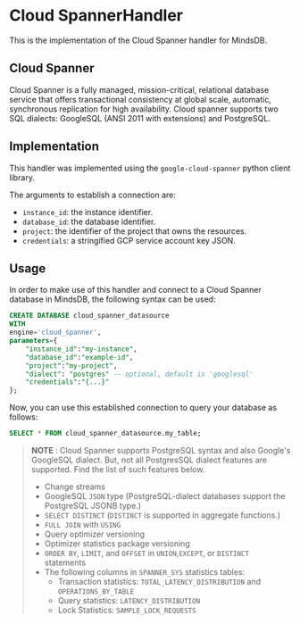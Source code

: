 # Cloud SpannerHandler

This is the implementation of the Cloud Spanner handler for MindsDB.

## Cloud Spanner

Cloud Spanner is a fully managed, mission-critical, relational database service that offers transactional consistency at global scale, automatic, synchronous replication for high availability.
Cloud spanner supports two SQL dialects: GoogleSQL (ANSI 2011 with extensions) and PostgreSQL.

## Implementation

This handler was implemented using the `google-cloud-spanner` python client library.

The arguments to establish a connection are:

- `instance_id`: the instance identifier.
- `database_id`: the database identifier.
- `project`: the identifier of the project that owns the resources.
- `credentials`: a stringified GCP service account key JSON.

## Usage

In order to make use of this handler and connect to a Cloud Spanner database in MindsDB, the following syntax can be used:

```sql
CREATE DATABASE cloud_spanner_datasource
WITH
engine='cloud_spanner',
parameters={
    "instance_id":"my-instance",
    "database_id":"example-id",
    "project":"my-project",
    "dialect": "postgres" -- optional, default is 'googlesql'
    "credentials":"{...}"
};
```

Now, you can use this established connection to query your database as follows:

```sql
SELECT * FROM cloud_spanner_datasource.my_table;
```

> **NOTE** : Cloud Spanner supports PostgreSQL syntax and also Google's GoogleSQL dialect. But, not all PostgresSQL dialect features are supported. Find the list of such features below.
>
> - Change streams
> - GoogleSQL `JSON` type (PostgreSQL-dialect databases support the PostgreSQL JSONB type.)
> - `SELECT DISTINCT` (`DISTINCT` is supported in aggregate functions.)
> - `FULL JOIN` with `USING`
> - Query optimizer versioning
> - Optimizer statistics package versioning
> - `ORDER BY`, `LIMIT`, and `OFFSET` in `UNION`,`EXCEPT`, or `DISTINCT` statements
> - The following columns in `SPANNER_SYS` statistics tables:
>   - Transaction statistics: `TOTAL_LATENCY_DISTRIBUTION` and `OPERATIONS_BY_TABLE`
>   - Query statistics: `LATENCY_DISTRIBUTION`
>   - Lock Statistics: `SAMPLE_LOCK_REQUESTS`

